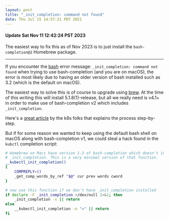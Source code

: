 ```yaml
---
layout: post
title: "_init_completion: command not found"
date: Thu Jul 15 14:57:21 PDT 2021
---
```


#### Update Sat Nov 11 12:42:24 PST 2023

The easiest way to fix this as of Nov 2023 is to just install the `bash-completion@2` Homebrew package.

---

If you encounter the [bash](https://www.gnu.org/software/bash/) error message: `_init_completion: command not found` when trying to use bash-completion (and you are on macOS), the error is most likely due to having an older version of bash installed such as 3.2 (which is the default on macOS).

The easiest way to solve this is of course to upgrade using [brew](https://formulae.brew.sh/formula/bash).  At the time of this writing this will install 5.1.8(1)-release, but all we really need is v4.1+ in order to make use of bash-completion v2 which includes `_init_completion`.

Here's a [great article](https://kubernetes.io/docs/tasks/tools/included/optional-kubectl-configs-bash-mac/) by the k8s folks that explains the process step-by-step.

But if for some reason we wanted to keep using the default bash shell on macOS along with
bash-completion v1, we could steal a hack found in the `kubctl` completion script:

```bash
# Homebrew on Macs have version 1.3 of bash-completion which doesn't include
# _init_completion. This is a very minimal version of that function.
__kubectl_init_completion()
{
    COMPREPLY=()
    _get_comp_words_by_ref "$@" cur prev words cword
}

# now use this function if we don't have _init_completion installed
if declare -F _init_completion >/dev/null 2>&1; then
    _init_completion -s || return
else
    __kubectl_init_completion -n "=" || return
fi

```
